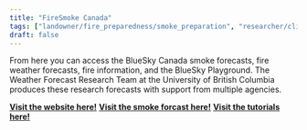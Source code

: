 ```yaml
---
title: "FireSmoke Canada"
tags: ["landowner/fire_preparedness/smoke_preparation", "researcher/climate", smoke monitoring]
draft: false
---
```


From here you can access the BlueSky Canada smoke forecasts, fire weather forecasts, fire information, and the BlueSky Playground. The Weather Forecast Research Team at the University of British Columbia produces these research forecasts with support from multiple agencies.

[**Visit the website here!**](https://firesmoke.ca/)
[**Visit the smoke forcast here!**](https://firesmoke.ca/forecasts/current/)
[**Visit the tutorials here!**](https://www.youtube.com/playlist?list=PLtOkkSuXfIKhLnCwKyV29JSS-xovQNmga)

